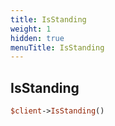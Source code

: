 ```yaml
---
title: IsStanding
weight: 1
hidden: true
menuTitle: IsStanding
---
```

## IsStanding
```perl
$client->IsStanding()
```